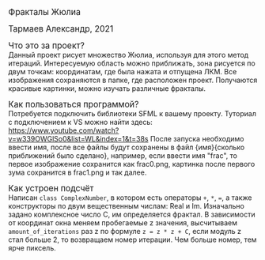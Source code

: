 <big>Фракталы Жюлиа</big>

<big>Тармаев Александр, 2021</big>

<big>Что это за проект?</big>  
Данный проект рисует множество Жюлиа, используя для этого метод 
итераций. Интересуемую область можно приближать, зона рисуется по
двум точкам: координатам, где была нажата и отпущена ЛКМ. Все 
изображения сохраняются в папке, где расположен проект. Получаются
красивые картинки, можно изучать различные фракталы.

<big>Как пользоваться программой?</big>  
Потребуется подключить библиотеки SFML к вашему проекту. 
Туториал с подключением к VS можно найти здесь: https://www.youtube.com/watch?v=w339OWGlSo0&list=WL&index=1&t=38s
После запуска необходимо ввести имя, после все файлы будут
сохранены в файл {имя}{сколько приближений было сделано}, 
например, если ввести имя "frac", то первое изображение
сохранится как frac0.png, картинка после первого зума
сохранится в frac1.png и так далее.

<big>Как устроен подсчёт</big>  
Написан `class ComplexNumber`, в котором есть операторы `+`, 
`*`, `=`, а также конструкторы по двум вещественным числам:
Real и Im. Изначально задано комплексное число C, им определяется
фрактал. В зависимости от координат окна меняем пробегаемые z 
значения, высчитываем `amount_of_iterations` раз z по формуле 
`z = z * z + C`, если модуль z стал больше 2, то возвращаем
номер итерации. Чем больше номер, тем ярче пиксель.

